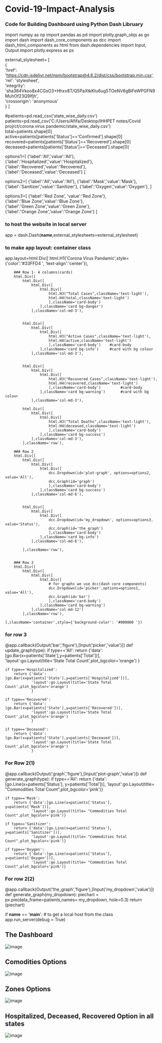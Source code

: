 # Covid-19-Impact-Analysis

### Code for Building Dashboard using Python Dash Libruary

import numpy as np 
import pandas as pd 
import plotly.graph_objs as go 
import dash 
import dash_core_components as dcc 
import dash_html_components as html 
from dash.dependencies import Input, Output 
import plotly.express as px 
 
external_stylesheet= [    
    {      
        'href': 'https://cdn.jsdelivr.net/npm/bootstrap@4.6.2/dist/css/bootstrap.min.css',         
        'rel': 'stylesheet',         
        'integrity': 'sha384Vkoo8x4CGsO3+Hhxv8T/Q5PaXtkKtu6ug5TOeNV6gBiFeWPGFN9MuhOf23Q9Ifjh',         
        'crossorigin': 'anonymous'    
     } 
] 

#patients=pd.read_csv('state_wise_daily.csv')
patients=pd.read_csv('C:/Users/Afifa/Desktop/IHHPET notes/Covid projrct/corona virus pandemic/state_wise_daily.csv')
total=patients.shape[0]
active=patients[patients['Status']=='Confirmed'].shape[0]
recovered=patients[patients['Status']=='Recovered'].shape[0]
deceased=patients[patients['Status']=='Deceased'].shape[0]

options1=[
    {'label':'All','value':'All'},
    {'label':'Hospitalized','value':'Hospitalized'},
    {'label':'Recovered','value':'Recovered'},
    {'label':'Deceased','value':'Deceased'}
    ]

options2=[
    {'label':'All','value':'All'},
    {'label':'Mask','value':'Mask'},
    {'label':'Sanitizer','value':'Sanitizer'},
    {'label':'Oxygen','value':'Oxygen'},
    ]

options3=[
      {'label':'Red Zone', 'value':'Red Zone'},     
      {'label':'Blue Zone','value':'Blue Zone'},     
      {'label':'Green Zone','value':'Green Zone'},     
      {'label':'Orange Zone','value':'Orange Zone'} 
    ]
 
 ### to host the website in local server
app = dash.Dash(__name__,external_stylesheets=external_stylesheet) 

### to make app layout: container class
app.layout=html.Div([
        html.H1('Corona Virus Pandamic',style={'color':'#33FFD4 ', 'text-align':'center'}),
        
        ### Row 1- 4 columns(cards)
        html.Div([
            html.Div([
                html.Div([
                    html.Div([
                        html.H3("Total Cases",className='text-light'),
                        html.H4(total,className='text-light')
                        ],className='card-body')
                    ],className='card bg-danger')
                ],className='col-md-3'),
            
            
            html.Div([
                html.Div([
                    html.Div([
                        html.H3("Active Cases",className='text-light'),
                        html.H4(active,className='text-light')
                        ],className='card-body')    #card-body
                    ],className='card bg-info')     #card with bg colour
                ],className='col-md-3'),
            
            
            html.Div([
                html.Div([
                    html.Div([
                        html.H3("Recovered Cases",className='text-light'),
                        html.H4(recovered,className='text-light')
                        ],className='card-body')         #card-body
                    ],className='card bg-warning')       #card with bg colour
                ],className='col-md-3'),
                      
            html.Div([
                html.Div([
                    html.Div([
                        html.H3("Total Deaths",className='text-light'),
                        html.H4(deceased,className='text-light')
                        ],className='card-body')
                    ],className='card bg-success')
                ],className='col-md-3'),
            ],className='row'),
        
        ### Row 2
        html.Div([
            html.Div([
                html.Div([
                    html.Div([
                        dcc.Dropdown(id='plot-graph', options=options2, value='All'),
                        dcc.Graph(id='graph')
                        ],className='card-body')
                    ],className='card bg-success')
                ],className='col-md-6'),
            
            
            html.Div([
                html.Div([
                    html.Div([
                        dcc.Dropdown(id='my_dropdown', options=options3, value='Status'),
                        dcc.Graph(id='the_graph')
                        ],className='card-body')
                    ],className='card bg-info')
                ],className='col-md-6'),
            
            ],className='row'),
    
        
        ### Row 3
        html.Div([
            html.Div([
                html.Div([
                    html.Div([
                        # for graphs we use dcc(dash core components)
                        dcc.Dropdown(id='picker',options=options1, value='All'),
                        dcc.Graph(id='bar')
                        ],className='card-body')
                    ],className='card bg-warning')
                ],className='col-md-12')
            ],className='row'),
        
    ],className='container',style={'background-color': '#000000 '})

### for row 3
@app.callback(Output('bar','figure'),[Input('picker','value')])
def update_graph(type):
    if type=='All':
        return {'data':[go.Bar(x=patients['State'],y=patients['Total'])],
                'layout':go.Layout(title='State Total Count',plot_bgcolor='orange')
                }
        
    if type=='Hospitalized':
        return {'data':[go.Bar(x=patients['State'],y=patients['Hospitalized'])],
                'layout':go.Layout(title='State Total Count',plot_bgcolor='orange')
                }
        
    if type=='Recovered':
        return {'data':[go.Bar(x=patients['State'],y=patients['Recovered'])],
                'layout':go.Layout(title='State Total Count',plot_bgcolor='orange')
                }
        
    if type=='Deceased':
        return {'data':[go.Bar(x=patients['State'],y=patients['Deceased'])],
                'layout':go.Layout(title='State Total Count',plot_bgcolor='orange')
                }

### For Row 2(1)
@app.callback(Output('graph','figure'),[Input('plot-graph','value')])
def generate_graph(type):
    if type=='All':
        return {'data':[go.Line(x=patients['Status'], y=patients['Total'])], 
                'layout':go.Layout(title= "Commodities Total Count",plot_bgcolor='pink')} 
        
    if type=='Mask':
        return {'data':[go.Line(x=patients['Status'],  y=patients['Mask'])], 
                'layout':go.Layout(title= "Commodities Total Count",plot_bgcolor='pink')} 
        
    if type=='Sanitizer':
        return {'data':[go.Line(x=patients['Status'],  y=patients['Sanitizer'])], 
                'layout':go.Layout(title= "Commodities Total Count",plot_bgcolor='pink')} 
        
    if type=='Oxygen':
        return {'data':[go.Line(x=patients['Status'], y=patients['Oxygen'])], 
                'layout':go.Layout(title= "Commodities Total Count",plot_bgcolor='pink')} 
          
### For row 2(2)
@app.callback(Output('the_graph','figure'),[Input('my_dropdown','value')])
def generate_graph(my_dropdown):
    piechart = px.pie(data_frame=patients,names= my_dropdown, hole=0.3) 
    return (piechart)

if __name__ == '__main__': 
    # to get a local host from the class
    app.run_server(debug = True) 

## The Dashboard
![image](https://github.com/Faiqua-github/Covid-19-Impact-Analysis/assets/142328196/83819296-f4ff-4189-bdba-75d94f67106d)

## Comodities Options
![image](https://github.com/Faiqua-github/Covid-19-Impact-Analysis/assets/142328196/7e16b580-4ea7-4421-95c3-6b49d3d91baf)

## Zones Options
![image](https://github.com/Faiqua-github/Covid-19-Impact-Analysis/assets/142328196/aeb79c35-8b63-465d-ad01-e3173eaacaa9)

## Hospitalized, Deceased, Recovered Option in all states
![image](https://github.com/Faiqua-github/Covid-19-Impact-Analysis/assets/142328196/90059ce9-32d0-4539-bc24-97850330fd6d)


